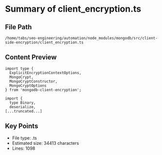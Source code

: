 # Summary of client_encryption.ts
  
## File Path
`/home/tabs/seo-engineering/automation/node_modules/mongodb/src/client-side-encryption/client_encryption.ts`

## Content Preview
```
import type {
  ExplicitEncryptionContextOptions,
  MongoCrypt,
  MongoCryptConstructor,
  MongoCryptOptions
} from 'mongodb-client-encryption';

import {
  type Binary,
  deserialize,
[...truncated...]
```

## Key Points
- File type: .ts
- Estimated size: 34413 characters
- Lines: 1098
